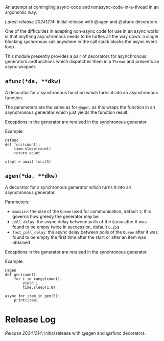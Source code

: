 An attempt at comingling async-code and nonasync-code-in-a-thread in an argonomic way.

*Latest release 20241214*:
Initial release with @agen and @afunc decorators.

One of the difficulties in adapting non-async code for use in
an async world is that anything asynchronous needs to be turtles
all the way down: a single blocking sychornous call anywhere
in the call stack blocks the async event loop.

This module presently provides a pair of decorators for
asynchronous generators andfunctions which dispatches them in
a `Thread` and presents an async wrapper.

## <a name="afunc"></a>`afunc(*da, **dkw)`

A decorator for a synchronous function which turns it into
an asynchronous function.

The parameters are the same as for `@agen`, as this wraps the
function in an asynchronous generator which just yields the
function result.

Exceptions in the generator are reraised in the synchronous generator.

Example:

    @afunc
    def func(count):
        time.sleep(count)
        return count

    slept = await func(5)

## <a name="agen"></a>`agen(*da, **dkw)`

A decorator for a synchronous generator which turns it into
an asynchronous generator.

Parameters:
* `maxsize`: the size of the `Queue` used for communication,
  default `1`; this governs how greedy the generator may be
* `poll_delay`: the async delay between polls of the `Queue`
  after it was found to be empty twice in succession, default `0.25`s
* `fast_poll_delay`: the async delay between polls of the
  `Queue` after it was found to be empty the first time after the
  start or after an item was obtained

Exceptions in the generator are reraised in the synchronous generator.

Example:

    @agen
    def gen(count):
        for i in range(count):
            yield i
            time.sleep(1.0)

    async for item in gen(5):
        print(item)

# Release Log



*Release 20241214*:
Initial release with @agen and @afunc decorators.
